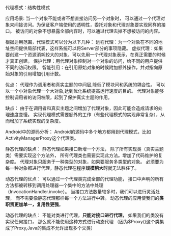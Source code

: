 代理模式：结构性模式

应用场景:
当一个对象不能或者不想直接访问另一个对象时，
可以通过一个代理对象来间接访问。为保证客户端使用的透明性，委托对象和代理对象要实现同样的接口。
被访问的对象不想暴露全部内容时，可以通过代理去掉不想被访问的内容。

根据适用范围，代理模式可以分为以下几种：
远程代理：为一个对象在不同的地址空间提供局部代表，这样系统可以将Server部分的事项隐藏。
虚拟代理：如果要创建一个资源消耗较大的对象，可以先用一个代理对象表示，在真正需要的时候才真正创建。
保护代理：用代理对象控制对一个对象的访问，给不同的用户提供不同的访问权限。
智能引用：在引用原始对象的时候附加额外操作，并对指向原始对象的引用增加引用计数。

优点：
代理作为调用者和真实主题的中间层,降低了模块间和系统的耦合性。
可以以一个小对象代理一个大对象,达到优化系统提高运行速度的目的。
代理对象能够控制调用者的访问权限，起到了保护真实主题的作用。

缺点：
由于在调用者和真实主题之间增加了代理对象，因此可能会造成请求的处理速度变慢。
实现代理模式需要额外的工作（有些代理模式的实现非常复杂），从而增加了系统实现的复杂度。

Android中的源码分析：
Android的源码中多个地方都用到代理模式，比如ActivityManagerProxy这个代理类。


静态代理的缺点：
静态代理如果接口新增一个方法，
除了所有实现类（真实主题类）需要实现这个方法外，
所有代理类也需要实现此方法。增加了代码维护的复杂度。
代理对象只服务于一种类型的对象，如果要服务多类型的对象。
必须要为每一种对象都进行代理，静态代理在程序**规模稍大时**就无法胜任了。

动态代理的优点：
可以通过一个代理类完成全部的代理功能，
接口中声明的所有方法都被转移到调用处理器一个集中的方法中处理（InvocationHandler.invoke）。
当接口方法数量较多时，我们可以进行灵活处理，
而不需要像静态代理那样每一个方法进行中转。
动态代理的应用使我们的**类职责更加单一，复用性更强**。

动态代理的缺点：
不能对类进行代理，**只能对接口进行代理**，
如果我们的类没有实现任何接口，
那么就不能使用这种方式进行动态代理
（因为$Proxy()这个类集成了Proxy,Java的集成不允许出现多个父类）
